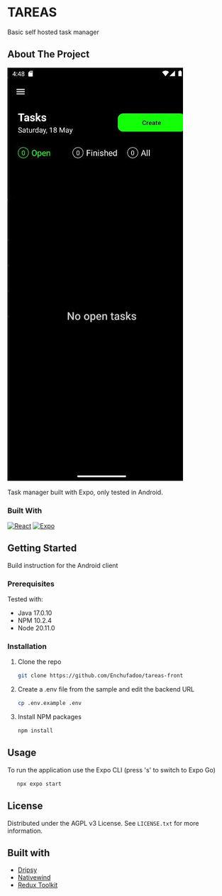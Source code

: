 # TAREAS
Basic self hosted task manager



<!-- ABOUT THE PROJECT -->
## About The Project

![Image description](./assets/readme_image.jpg)

Task manager built with Expo, only tested in Android.

### Built With

[![React][React.js]][React-url]
[![Expo][Expo.js]][Expo-url]

<!-- GETTING STARTED -->
## Getting Started

Build instruction for the Android client 

### Prerequisites

Tested with: 

* Java 17.0.10
* NPM 10.2.4
* Node 20.11.0
  
### Installation

1. Clone the repo
   ```sh
   git clone https://github.com/Enchufadoo/tareas-front
   ```
2. Create a .env file from the sample and edit the backend URL
   ```sh
   cp .env.example .env
   ```
3. Install NPM packages
   ```sh
   npm install
   ```

## Usage

To run the application use the Expo CLI (press 's' to switch to Expo Go)

```sh
   npx expo start
   ```

## License

Distributed under the AGPL v3 License. See `LICENSE.txt` for more information.

## Built with

* [Dripsy](https://www.dripsy.xyz/)
* [Nativewind](https://www.nativewind.dev/)
* [Redux Toolkit](https://redux-toolkit.js.org/)

[React.js]: https://img.shields.io/badge/React-20232A?style=for-the-badge&logo=react&logoColor=61DAFB
[React-url]: https://reactjs.org/
[Expo.js]: https://img.shields.io/badge/Expo-20232A?style=for-the-badge&logo=expo&logoColor=61DAFB
[Expo-url]: https://expo.dev/
